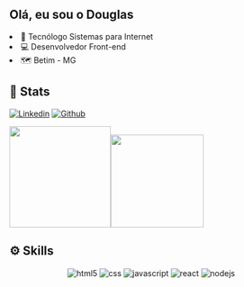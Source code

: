 ## Olá, eu sou o Douglas

<div>
<li>📄 Tecnólogo Sistemas para Internet</li>

<li>💻 Desenvolvedor Front-end</li>

<li>🗺️ Betim - MG</li>
    
</div>

## 📃 Stats

[![Linkedin](https://img.shields.io/badge/LinkedIn-0077B5?style=for-the-badge&logo=linkedin&logoColor=white)](https://www.linkedin.com/in/douglas-silva-9818aa227/)
[![Github](https://img.shields.io/badge/GitHub-100000?style=for-the-badge&logo=github&logoColor=white)](https://github.com/Drakkys)

<div style="display: inline_block">
<img height="180em" src="https://github-readme-stats.vercel.app/api?username=Drakkys&amp;show_icons=true&amp;theme=tokyonight&amp;include_all_commits=true" style="max-width: 100%;"><img height="165em" src="https://github-readme-stats.vercel.app/api/top-langs/?username=Drakkys&layout=compact&langs_count=7&theme=tokyonight">
</div>

## ⚙️ Skills

<div style="display: inline_block" align="center">
    <img align="center" alt="html5" src="https://img.shields.io/badge/HTML5-E34F26?style=for-the-badge&logo=html5&logoColor=white"/>
    <img align="center" alt="css" src="https://img.shields.io/badge/CSS3-1572B6?style=for-the-badge&logo=css3&logoColor=white"/>
    <img align="center" alt="javascript" src="https://img.shields.io/badge/JavaScript-F7DF1E?style=for-the-badge&logo=javascript&logoColor=black"/>
    <img align="center" alt="react" src="https://img.shields.io/badge/React-20232A?style=for-the-badge&logo=react&logoColor=61DAFB"/>
    <img align="center" alt="nodejs" src="https://img.shields.io/badge/Node.js-43853D?style=for-the-badge&logo=node.js&logoColor=white"/>
</div>

